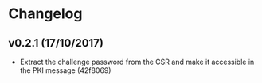 Changelog
=========

v0.2.1 (17/10/2017)
-------------------

- Extract the challenge password from the CSR and make it accessible in the PKI message (42f8069)
